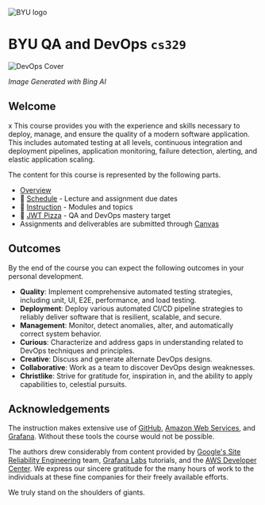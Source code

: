![BYU logo](https://github.com/devops329/devops/blob/main/byuLogo.png?raw=true)

# BYU QA and DevOps `cs329`

![DevOps Cover](https://github.com/devops329/devops/blob/main/devopscover.jpg?raw=true)

_Image Generated with Bing AI_

## Welcome
x
This course provides you with the experience and skills necessary to deploy, manage, and ensure the quality of a modern software application. This includes automated testing at all levels, continuous integration and deployment pipelines, application monitoring, failure detection, alerting, and elastic application scaling.

The content for this course is represented by the following parts.

- [Overview](https://github.com/devops329/devops/blob/main/instruction/overview/overview.md)
- 📅 [Schedule](https://github.com/devops329/devops/blob/main/schedule/schedule.md) - Lecture and assignment due dates
- 📘 [Instruction](https://github.com/devops329/devops/blob/main/instruction/modules.md#readme) - Modules and topics
- 🍕 [JWT Pizza](https://github.com/devops329/devops/blob/main/instruction/jwtPizza/jwtPizza.md) - QA and DevOps mastery target
- Assignments and deliverables are submitted through [Canvas](https://byu.instructure.com)

## Outcomes

By the end of the course you can expect the following outcomes in your personal development.

- **Quality**: Implement comprehensive automated testing strategies, including unit, UI, E2E, performance, and load testing.
- **Deployment**: Deploy various automated CI/CD pipeline strategies to reliably deliver software that is resilient, scalable, and secure.
- **Management**: Monitor, detect anomalies, alter, and automatically correct system behavior.
- **Curious**: Characterize and address gaps in understanding related to DevOps techniques and principles.
- **Creative**: Discuss and generate alternate DevOps designs.
- **Collaborative**: Work as a team to discover DevOps design weaknesses.
- **Christlike**: Strive for gratitude for, inspiration in, and the ability to apply capabilities to, celestial pursuits.

## Acknowledgements

The instruction makes extensive use of [GitHub](https://github.com), [Amazon Web Services](https://aws.amazon.com/), and [Grafana](https://grafan.com). Without these tools the course would not be possible.

The authors drew considerably from content provided by [Google's Site Reliability Engineering](https://sre.google/) team, [Grafana Labs](https://grafana.com/tutorials/) tutorials, and the [AWS Developer Center](https://aws.amazon.com/developer/learning/). We express our sincere gratitude for the many hours of work to the individuals at these fine companies for their freely available efforts.

We truly stand on the shoulders of giants.
